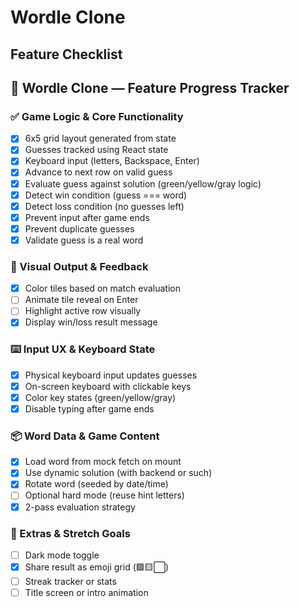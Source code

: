 # Wordle Clone

## Feature Checklist

## 🧩 Wordle Clone — Feature Progress Tracker

### ✅ Game Logic & Core Functionality

- [x] 6x5 grid layout generated from state
- [x] Guesses tracked using React state
- [x] Keyboard input (letters, Backspace, Enter)
- [x] Advance to next row on valid guess
- [x] Evaluate guess against solution (green/yellow/gray logic)
- [x] Detect win condition (guess === word)
- [x] Detect loss condition (no guesses left)
- [x] Prevent input after game ends
- [x] Prevent duplicate guesses
- [x] Validate guess is a real word

### 🎨 Visual Output & Feedback

- [x] Color tiles based on match evaluation
- [ ] Animate tile reveal on Enter
- [ ] Highlight active row visually
- [x] Display win/loss result message

### ⌨️ Input UX & Keyboard State

- [x] Physical keyboard input updates guesses
- [x] On-screen keyboard with clickable keys
- [x] Color key states (green/yellow/gray)
- [x] Disable typing after game ends

### 📦 Word Data & Game Content

- [x] Load word from mock fetch on mount
- [x] Use dynamic solution (with backend or such)
- [x] Rotate word (seeded by date/time)
- [ ] Optional hard mode (reuse hint letters)
- [x] 2-pass evaluation strategy

### 🌱 Extras & Stretch Goals

- [ ] Dark mode toggle
- [x] Share result as emoji grid (🟩🟨⬜)
- [ ] Streak tracker or stats
- [ ] Title screen or intro animation
